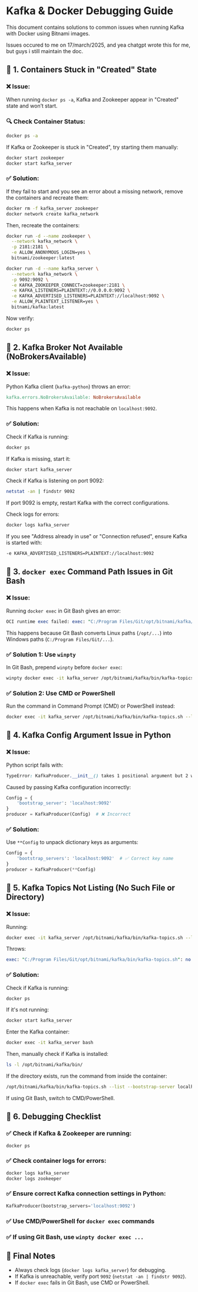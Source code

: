 # Kafka & Docker Debugging Guide

This document contains solutions to common issues when running Kafka with Docker using Bitnami images.

Issues occured to me on 17/march/2025, and yea chatgpt wrote this for me, but guys i still maintain the doc.

## 🚀 1. Containers Stuck in "Created" State

### ❌ Issue:
When running `docker ps -a`, Kafka and Zookeeper appear in "Created" state and won’t start.

### 🔍 Check Container Status:
```sh
docker ps -a
```
If Kafka or Zookeeper is stuck in "Created", try starting them manually:
```sh
docker start zookeeper
docker start kafka_server
```

### ✅ Solution:
If they fail to start and you see an error about a missing network, remove the containers and recreate them:
```sh
docker rm -f kafka_server zookeeper
docker network create kafka_network
```
Then, recreate the containers:
```sh
docker run -d --name zookeeper \
  --network kafka_network \
  -p 2181:2181 \
  -e ALLOW_ANONYMOUS_LOGIN=yes \
  bitnami/zookeeper:latest
```
```sh
docker run -d --name kafka_server \
  --network kafka_network \
  -p 9092:9092 \
  -e KAFKA_ZOOKEEPER_CONNECT=zookeeper:2181 \
  -e KAFKA_LISTENERS=PLAINTEXT://0.0.0.0:9092 \
  -e KAFKA_ADVERTISED_LISTENERS=PLAINTEXT://localhost:9092 \
  -e ALLOW_PLAINTEXT_LISTENER=yes \
  bitnami/kafka:latest
```
Now verify:
```sh
docker ps
```

## 🚀 2. Kafka Broker Not Available (NoBrokersAvailable)

### ❌ Issue:
Python Kafka client (`kafka-python`) throws an error:
```makefile
kafka.errors.NoBrokersAvailable: NoBrokersAvailable
```
This happens when Kafka is not reachable on `localhost:9092`.

### ✅ Solution:
Check if Kafka is running:
```sh
docker ps
```
If Kafka is missing, start it:
```sh
docker start kafka_server
```
Check if Kafka is listening on port 9092:
```sh
netstat -an | findstr 9092
```
If port 9092 is empty, restart Kafka with the correct configurations.

Check logs for errors:
```sh
docker logs kafka_server
```
If you see "Address already in use" or "Connection refused", ensure Kafka is started with:
```sh
-e KAFKA_ADVERTISED_LISTENERS=PLAINTEXT://localhost:9092
```

## 🚀 3. `docker exec` Command Path Issues in Git Bash

### ❌ Issue:
Running `docker exec` in Git Bash gives an error:
```perl
OCI runtime exec failed: exec: "C:/Program Files/Git/opt/bitnami/kafka/bin/kafka-topics.sh": no such file or directory
```
This happens because Git Bash converts Linux paths (`/opt/...`) into Windows paths (`C:/Program Files/Git/...`).

### ✅ Solution 1: Use `winpty`
In Git Bash, prepend `winpty` before `docker exec`:
```sh
winpty docker exec -it kafka_server /opt/bitnami/kafka/bin/kafka-topics.sh --list --bootstrap-server localhost:9092
```

### ✅ Solution 2: Use CMD or PowerShell
Run the command in Command Prompt (CMD) or PowerShell instead:
```sh
docker exec -it kafka_server /opt/bitnami/kafka/bin/kafka-topics.sh --list --bootstrap-server localhost:9092
```

## 🚀 4. Kafka Config Argument Issue in Python

### ❌ Issue:
Python script fails with:
```css
TypeError: KafkaProducer.__init__() takes 1 positional argument but 2 were given
```
Caused by passing Kafka configuration incorrectly:
```python
Config = {
    'bootstrap_server': 'localhost:9092'
}
producer = KafkaProducer(Config)  # ❌ Incorrect
```

### ✅ Solution:
Use `**Config` to unpack dictionary keys as arguments:
```python
Config = {
    'bootstrap_servers': 'localhost:9092'  # ✅ Correct key name
}
producer = KafkaProducer(**Config)
```

## 🚀 5. Kafka Topics Not Listing (No Such File or Directory)

### ❌ Issue:
Running:
```sh
docker exec -it kafka_server /opt/bitnami/kafka/bin/kafka-topics.sh --list --bootstrap-server localhost:9092
```
Throws:
```perl
exec: "C:/Program Files/Git/opt/bitnami/kafka/bin/kafka-topics.sh": no such file or directory
```

### ✅ Solution:
Check if Kafka is running:
```sh
docker ps
```
If it's not running:
```sh
docker start kafka_server
```
Enter the Kafka container:
```sh
docker exec -it kafka_server bash
```
Then, manually check if Kafka is installed:
```sh
ls -l /opt/bitnami/kafka/bin/
```
If the directory exists, run the command from inside the container:
```sh
/opt/bitnami/kafka/bin/kafka-topics.sh --list --bootstrap-server localhost:9092
```
If using Git Bash, switch to CMD/PowerShell.

## 🚀 6. Debugging Checklist

### ✅ Check if Kafka & Zookeeper are running:
```sh
docker ps
```
### ✅ Check container logs for errors:
```sh
docker logs kafka_server
docker logs zookeeper
```
### ✅ Ensure correct Kafka connection settings in Python:
```python
KafkaProducer(bootstrap_servers='localhost:9092')
```
### ✅ Use CMD/PowerShell for `docker exec` commands
### ✅ If using Git Bash, use `winpty docker exec ...`

## 🎯 Final Notes
- Always check logs (`docker logs kafka_server`) for debugging.
- If Kafka is unreachable, verify port `9092` (`netstat -an | findstr 9092`).
- If `docker exec` fails in Git Bash, use CMD or PowerShell.
